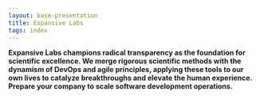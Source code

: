 ```yaml
---
layout: base-presentation
title: Expansive Labs
tags: index
---
```


**Expansive Labs champions radical transparency as the foundation for scientific excellence. We merge rigorous scientific methods with the dynamism of DevOps and agile principles, applying these tools to our own lives to catalyze breakthroughs and elevate the human experience. Prepare your company to scale software development operations.**